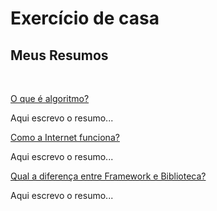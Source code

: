 # Exercício de casa

## Meus Resumos
<br>

[O que é algoritmo?](https://tecnoblog.net/responde/o-que-e-algoritmo/) <br>

<p>Aqui escrevo o resumo...</p>

[Como a Internet funciona?](https://developer.mozilla.org/pt-BR/docs/Learn/Common_questions/How_does_the_Internet_work)<br>

<p>Aqui escrevo o resumo...</p>

[Qual a diferença entre Framework e Biblioteca?](https://www.treinaweb.com.br/blog/qual-a-diferenca-entre-framework-e-biblioteca)<br>

<p>Aqui escrevo o resumo...</p>

